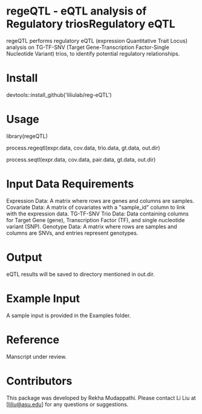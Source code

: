 # regeQTL - eQTL analysis of Regulatory triosRegulatory eQTL
regeQTL performs regulatory eQTL (expression Quantitative Trait Locus) analysis on TG-TF-SNV (Target Gene-Transcription Factor-Single Nucleotide Variant) trios, to identify potential regulatory relationships.

# Install
devtools::install_github('liliulab/reg-eQTL')

# Usage
library(regeQTL)

process.regeqtl(expr.data, cov.data, trio.data, gt.data, out.dir) 

process.seqtl(expr.data, cov.data, pair.data, gt.data, out.dir)


# Input Data Requirements
Expression Data: A matrix where rows are genes and columns are samples.
Covariate Data: A matrix of covariates with a "sample_id" column to link with the expression data.
TG-TF-SNV Trio Data: Data containing columns for Target Gene (gene), Transcription Factor (TF), and single nucleotide variant (SNP).
Genotype Data: A matrix where rows are samples and columns are SNVs, and entries represent genotypes.

# Output
eQTL results will be saved to directory mentioned in out.dir.


# Example Input
A sample input is provided in the Examples folder. 

# Reference
Manscript under review.

# Contributors
This package was developed by Rekha Mudappathi. Please contact Li Liu at [liliu@asu.edu] for any questions or suggestions.

